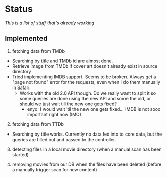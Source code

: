 # Status

_This is a list of stuff that's already working_


## Implemented

1. fetching data from TMDb
  + Searching by title and TMDb id are almost done.
  + Retrieve image from TMDb if cover art doesn't already exist in source directory
  + Tried implementing IMDB support. Seems to be broken. Always get a "page not found" error for the requests, even when I do them manually in Safari.
    + Works with the old 2.0 API though. Do we really want to split it so some queries are done using the new API and some the old, or should we just wait till the new one gets fixed?
      + enyo: I would wait 'til the new one gets fixed... IMDB is not sooo important right now (IMO)

2. fetching data from TTDb
  + Searching by title works. Currently no data fed into to core data, but the queries are filled out and passed to the controller.

3. detecting files in a local movie directory (when a manual scan has been started)

4. removing movies from our DB when the files have been deleted (before a manually trigger scan for new content)